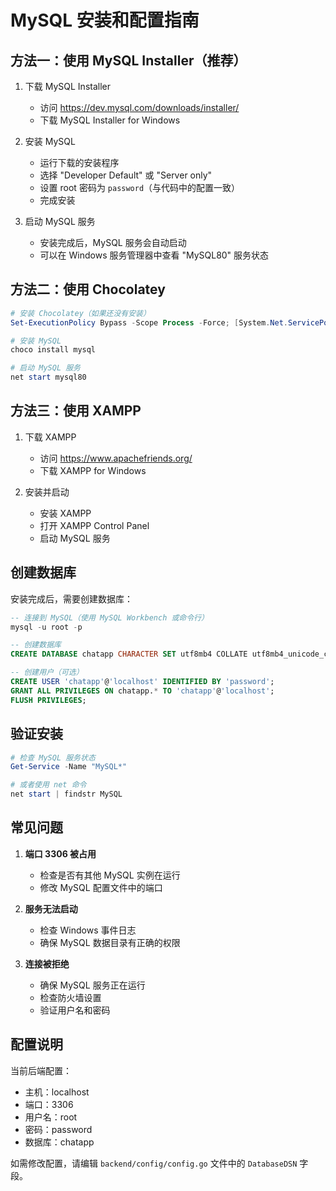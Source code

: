 # MySQL 安装和配置指南

## 方法一：使用 MySQL Installer（推荐）

1. 下载 MySQL Installer
   - 访问 https://dev.mysql.com/downloads/installer/
   - 下载 MySQL Installer for Windows

2. 安装 MySQL
   - 运行下载的安装程序
   - 选择 "Developer Default" 或 "Server only"
   - 设置 root 密码为 `password`（与代码中的配置一致）
   - 完成安装

3. 启动 MySQL 服务
   - 安装完成后，MySQL 服务会自动启动
   - 可以在 Windows 服务管理器中查看 "MySQL80" 服务状态

## 方法二：使用 Chocolatey

```powershell
# 安装 Chocolatey（如果还没有安装）
Set-ExecutionPolicy Bypass -Scope Process -Force; [System.Net.ServicePointManager]::SecurityProtocol = [System.Net.ServicePointManager]::SecurityProtocol -bor 3072; iex ((New-Object System.Net.WebClient).DownloadString('https://community.chocolatey.org/install.ps1'))

# 安装 MySQL
choco install mysql

# 启动 MySQL 服务
net start mysql80
```

## 方法三：使用 XAMPP

1. 下载 XAMPP
   - 访问 https://www.apachefriends.org/
   - 下载 XAMPP for Windows

2. 安装并启动
   - 安装 XAMPP
   - 打开 XAMPP Control Panel
   - 启动 MySQL 服务

## 创建数据库

安装完成后，需要创建数据库：

```sql
-- 连接到 MySQL（使用 MySQL Workbench 或命令行）
mysql -u root -p

-- 创建数据库
CREATE DATABASE chatapp CHARACTER SET utf8mb4 COLLATE utf8mb4_unicode_ci;

-- 创建用户（可选）
CREATE USER 'chatapp'@'localhost' IDENTIFIED BY 'password';
GRANT ALL PRIVILEGES ON chatapp.* TO 'chatapp'@'localhost';
FLUSH PRIVILEGES;
```

## 验证安装

```powershell
# 检查 MySQL 服务状态
Get-Service -Name "MySQL*"

# 或者使用 net 命令
net start | findstr MySQL
```

## 常见问题

1. **端口 3306 被占用**
   - 检查是否有其他 MySQL 实例在运行
   - 修改 MySQL 配置文件中的端口

2. **服务无法启动**
   - 检查 Windows 事件日志
   - 确保 MySQL 数据目录有正确的权限

3. **连接被拒绝**
   - 确保 MySQL 服务正在运行
   - 检查防火墙设置
   - 验证用户名和密码

## 配置说明

当前后端配置：
- 主机：localhost
- 端口：3306
- 用户名：root
- 密码：password
- 数据库：chatapp

如需修改配置，请编辑 `backend/config/config.go` 文件中的 `DatabaseDSN` 字段。